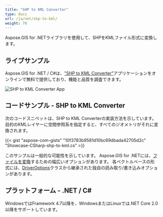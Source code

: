 ```yaml
---
title: "SHP to KML Converter"
type: docs
url: /ja/net/shp-to-kml/
weight: 70
---
```


Aspose.GIS for .NETライブラリを使用して、SHPをKMLファイル形式に変換します。

## **ライブサンプル**

Aspose.GIS for .NET / C#は、["SHP to KML Converter"](https://products.aspose.app/gis/conversion/shp-to-kml)アプリケーションをオンラインで無料で提供しており、機能と品質を調査できます。

![SHP to KML Converter App](conversion.png)

## **コードサンプル - SHP to KML Converter**

次のコードスニペットは、SHP to KML Converterの実装方法を示しています。 目的のKMLレイヤーに空間参照系を指定すると、すべてのジオメトリがそれに変換されます。

{{< gist "aspose-com-gists" "10f3783b9581d10bc69dbada42705d2c" "Showcase-CSharp-shp-to-kml.cs" >}}

このサンプルは一般的な可能性を示しています。 Aspose.GIS for .NETには、[ファイルを変換](https://docs.aspose.com/gis/net/vector-layers/)するための幅広いオプションがあります。 各ベクトルベースの形式には、[DriverOptions](https://reference.aspose.com/gis/net/aspose.gis/driveroptions)クラスから継承された独自の読み取り/書き込みオプションがあります。

## **プラットフォーム - .NET / C#**

WindowsではFramework 4.7以降を、WindowsまたはLinuxでは.NET Core 2.0以降をサポートしています。
